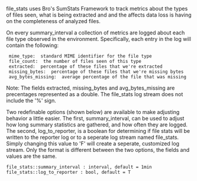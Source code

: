 file_stats uses Bro's SumStats Framework to track metrics about the types of files seen, what is being extracted and and the affects data loss is having on the completeness of analyzed files.

On every summary_interval a collection of metrics are logged about each file type observed in the environment.  Specifically, each entry in the log will contain the following:

     mime_type:  standard MIME identifier for the file type
     file_count:  the number of files seen of this type  
     extracted:  percentage of these files that we're extracted
     missing_bytes:  percentage of these files that we're missing bytes
     avg_bytes_missing:  average percentage of the file that was missing
        

Note: The fields extracted, missing_bytes and avg_bytes_missing are precentages represented as a double. The file_stats log stream does not include the '%' sign.

Two redefinable options (shown below) are available to make adjusting behavior a little easier. The first, summary_interval, can be used to adjust how long summary statistics are gathered, and how often they are logged. The second, log_to_reporter, is a boolean for determining if file stats will be written to the reporter log or to a seperate log stream named file_stats. Simply changing this value to 'F' will create a seperate, customized log stream.  Only the format is different between the two options, the fields and values are the same.

    file_stats::summary_interval : interval, default = 1min 
    file_stats::log_to_reporter : bool, default = T 
 
